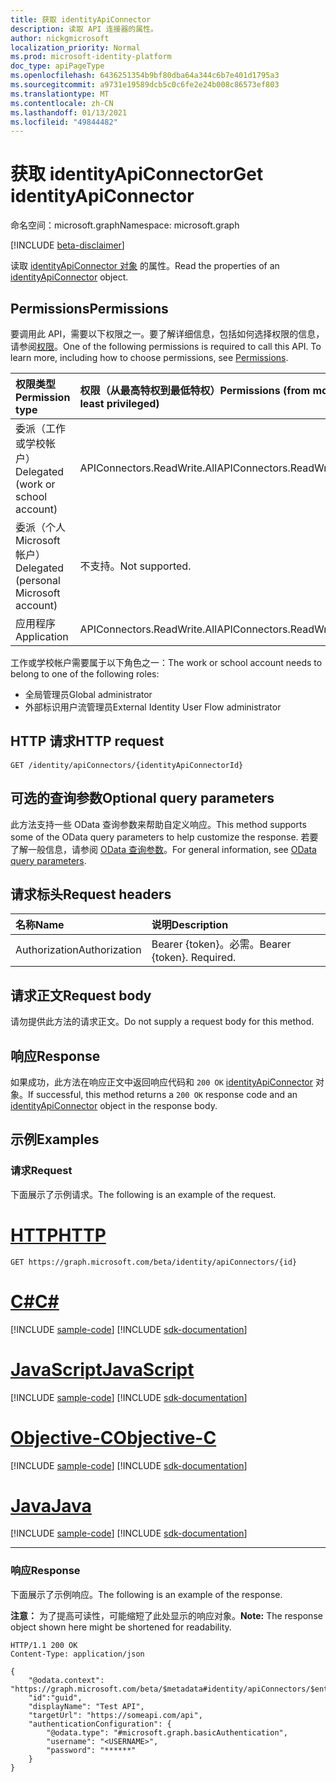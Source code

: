 ```yaml
---
title: 获取 identityApiConnector
description: 读取 API 连接器的属性。
author: nickgmicrosoft
localization_priority: Normal
ms.prod: microsoft-identity-platform
doc_type: apiPageType
ms.openlocfilehash: 6436251354b9bf80dba64a344c6b7e401d1795a3
ms.sourcegitcommit: a9731e19589dcb5c0c6fe2e24b008c86573ef803
ms.translationtype: MT
ms.contentlocale: zh-CN
ms.lasthandoff: 01/13/2021
ms.locfileid: "49844482"
---
```

# <a name="get-identityapiconnector"></a><span data-ttu-id="55933-103">获取 identityApiConnector</span><span class="sxs-lookup"><span data-stu-id="55933-103">Get identityApiConnector</span></span>

<span data-ttu-id="55933-104">命名空间：microsoft.graph</span><span class="sxs-lookup"><span data-stu-id="55933-104">Namespace: microsoft.graph</span></span>

[!INCLUDE [beta-disclaimer](../../includes/beta-disclaimer.md)]

<span data-ttu-id="55933-105">读取 [identityApiConnector 对象](../resources/identityapiconnector.md) 的属性。</span><span class="sxs-lookup"><span data-stu-id="55933-105">Read the properties of an [identityApiConnector](../resources/identityapiconnector.md) object.</span></span>

## <a name="permissions"></a><span data-ttu-id="55933-106">Permissions</span><span class="sxs-lookup"><span data-stu-id="55933-106">Permissions</span></span>

<span data-ttu-id="55933-p101">要调用此 API，需要以下权限之一。要了解详细信息，包括如何选择权限的信息，请参阅[权限](/graph/permissions-reference)。</span><span class="sxs-lookup"><span data-stu-id="55933-p101">One of the following permissions is required to call this API. To learn more, including how to choose permissions, see [Permissions](/graph/permissions-reference).</span></span>

| <span data-ttu-id="55933-109">权限类型</span><span class="sxs-lookup"><span data-stu-id="55933-109">Permission type</span></span>                        | <span data-ttu-id="55933-110">权限（从最高特权到最低特权）</span><span class="sxs-lookup"><span data-stu-id="55933-110">Permissions (from most to least privileged)</span></span> |
| :------------------------------------- | :------------------------------------------ |
| <span data-ttu-id="55933-111">委派（工作或学校帐户）</span><span class="sxs-lookup"><span data-stu-id="55933-111">Delegated (work or school account)</span></span>     | <span data-ttu-id="55933-112">APIConnectors.ReadWrite.All</span><span class="sxs-lookup"><span data-stu-id="55933-112">APIConnectors.ReadWrite.All</span></span> |
| <span data-ttu-id="55933-113">委派（个人 Microsoft 帐户）</span><span class="sxs-lookup"><span data-stu-id="55933-113">Delegated (personal Microsoft account)</span></span> | <span data-ttu-id="55933-114">不支持。</span><span class="sxs-lookup"><span data-stu-id="55933-114">Not supported.</span></span>  |
| <span data-ttu-id="55933-115">应用程序</span><span class="sxs-lookup"><span data-stu-id="55933-115">Application</span></span>                            | <span data-ttu-id="55933-116">APIConnectors.ReadWrite.All</span><span class="sxs-lookup"><span data-stu-id="55933-116">APIConnectors.ReadWrite.All</span></span> |

<span data-ttu-id="55933-117">工作或学校帐户需要属于以下角色之一：</span><span class="sxs-lookup"><span data-stu-id="55933-117">The work or school account needs to belong to one of the following roles:</span></span>

* <span data-ttu-id="55933-118">全局管理员</span><span class="sxs-lookup"><span data-stu-id="55933-118">Global administrator</span></span>
* <span data-ttu-id="55933-119">外部标识用户流管理员</span><span class="sxs-lookup"><span data-stu-id="55933-119">External Identity User Flow administrator</span></span>

## <a name="http-request"></a><span data-ttu-id="55933-120">HTTP 请求</span><span class="sxs-lookup"><span data-stu-id="55933-120">HTTP request</span></span>

<!-- {
  "blockType": "ignored"
}
-->

``` http
GET /identity/apiConnectors/{identityApiConnectorId}
```

## <a name="optional-query-parameters"></a><span data-ttu-id="55933-121">可选的查询参数</span><span class="sxs-lookup"><span data-stu-id="55933-121">Optional query parameters</span></span>
<span data-ttu-id="55933-122">此方法支持一些 OData 查询参数来帮助自定义响应。</span><span class="sxs-lookup"><span data-stu-id="55933-122">This method supports some of the OData query parameters to help customize the response.</span></span> <span data-ttu-id="55933-123">若要了解一般信息，请参阅 [OData 查询参数](/graph/query-parameters)。</span><span class="sxs-lookup"><span data-stu-id="55933-123">For general information, see [OData query parameters](/graph/query-parameters).</span></span>

## <a name="request-headers"></a><span data-ttu-id="55933-124">请求标头</span><span class="sxs-lookup"><span data-stu-id="55933-124">Request headers</span></span>
|<span data-ttu-id="55933-125">名称</span><span class="sxs-lookup"><span data-stu-id="55933-125">Name</span></span>|<span data-ttu-id="55933-126">说明</span><span class="sxs-lookup"><span data-stu-id="55933-126">Description</span></span>|
|:---|:---|
|<span data-ttu-id="55933-127">Authorization</span><span class="sxs-lookup"><span data-stu-id="55933-127">Authorization</span></span>|<span data-ttu-id="55933-p103">Bearer {token}。必需。</span><span class="sxs-lookup"><span data-stu-id="55933-p103">Bearer {token}. Required.</span></span>|

## <a name="request-body"></a><span data-ttu-id="55933-130">请求正文</span><span class="sxs-lookup"><span data-stu-id="55933-130">Request body</span></span>
<span data-ttu-id="55933-131">请勿提供此方法的请求正文。</span><span class="sxs-lookup"><span data-stu-id="55933-131">Do not supply a request body for this method.</span></span>

## <a name="response"></a><span data-ttu-id="55933-132">响应</span><span class="sxs-lookup"><span data-stu-id="55933-132">Response</span></span>

<span data-ttu-id="55933-133">如果成功，此方法在响应正文中返回响应代码和 `200 OK` [identityApiConnector](../resources/identityapiconnector.md) 对象。</span><span class="sxs-lookup"><span data-stu-id="55933-133">If successful, this method returns a `200 OK` response code and an [identityApiConnector](../resources/identityapiconnector.md) object in the response body.</span></span>

## <a name="examples"></a><span data-ttu-id="55933-134">示例</span><span class="sxs-lookup"><span data-stu-id="55933-134">Examples</span></span>

### <a name="request"></a><span data-ttu-id="55933-135">请求</span><span class="sxs-lookup"><span data-stu-id="55933-135">Request</span></span>

<span data-ttu-id="55933-136">下面展示了示例请求。</span><span class="sxs-lookup"><span data-stu-id="55933-136">The following is an example of the request.</span></span>


# <a name="http"></a>[<span data-ttu-id="55933-137">HTTP</span><span class="sxs-lookup"><span data-stu-id="55933-137">HTTP</span></span>](#tab/http)
<!-- {
  "blockType": "request",
  "name": "get_identityapiconnector"
}
-->

``` http
GET https://graph.microsoft.com/beta/identity/apiConnectors/{id}
```
# <a name="c"></a>[<span data-ttu-id="55933-138">C#</span><span class="sxs-lookup"><span data-stu-id="55933-138">C#</span></span>](#tab/csharp)
[!INCLUDE [sample-code](../includes/snippets/csharp/get-identityapiconnector-csharp-snippets.md)]
[!INCLUDE [sdk-documentation](../includes/snippets/snippets-sdk-documentation-link.md)]

# <a name="javascript"></a>[<span data-ttu-id="55933-139">JavaScript</span><span class="sxs-lookup"><span data-stu-id="55933-139">JavaScript</span></span>](#tab/javascript)
[!INCLUDE [sample-code](../includes/snippets/javascript/get-identityapiconnector-javascript-snippets.md)]
[!INCLUDE [sdk-documentation](../includes/snippets/snippets-sdk-documentation-link.md)]

# <a name="objective-c"></a>[<span data-ttu-id="55933-140">Objective-C</span><span class="sxs-lookup"><span data-stu-id="55933-140">Objective-C</span></span>](#tab/objc)
[!INCLUDE [sample-code](../includes/snippets/objc/get-identityapiconnector-objc-snippets.md)]
[!INCLUDE [sdk-documentation](../includes/snippets/snippets-sdk-documentation-link.md)]

# <a name="java"></a>[<span data-ttu-id="55933-141">Java</span><span class="sxs-lookup"><span data-stu-id="55933-141">Java</span></span>](#tab/java)
[!INCLUDE [sample-code](../includes/snippets/java/get-identityapiconnector-java-snippets.md)]
[!INCLUDE [sdk-documentation](../includes/snippets/snippets-sdk-documentation-link.md)]

---


### <a name="response"></a><span data-ttu-id="55933-142">响应</span><span class="sxs-lookup"><span data-stu-id="55933-142">Response</span></span>

<span data-ttu-id="55933-143">下面展示了示例响应。</span><span class="sxs-lookup"><span data-stu-id="55933-143">The following is an example of the response.</span></span>

<span data-ttu-id="55933-144">**注意：** 为了提高可读性，可能缩短了此处显示的响应对象。</span><span class="sxs-lookup"><span data-stu-id="55933-144">**Note:** The response object shown here might be shortened for readability.</span></span>

<!-- {
  "blockType": "response",
  "truncated": true,
  "@odata.type": "microsoft.graph.identityApiConnector",
}
-->

``` http
HTTP/1.1 200 OK
Content-Type: application/json

{
    "@odata.context": "https://graph.microsoft.com/beta/$metadata#identity/apiConnectors/$entity",
    "id":"guid",
    "displayName": "Test API",
    "targetUrl": "https://someapi.com/api",
    "authenticationConfiguration": {
        "@odata.type": "#microsoft.graph.basicAuthentication",
        "username": "<USERNAME>",
        "password": "******"
    }
}
```
